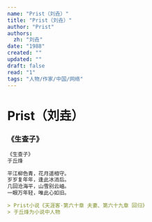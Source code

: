 ```yaml
---
name: "Prist（刘垚）"
title: "Prist（刘垚）"
author: "Prist"
authors:
  zh: "刘垚"
date: "1988"
created: ""
updated: ""
draft: false
read: "1"
tags: "人物/作家/中国/网络"
---
```


# Prist（刘垚）


### 《生查子》

```markdown
《生查子》
于丘烽

平江柳色青，花月遥相守。
岁岁复年年，逢此冰消后。
几回沧海平，山雪别云岫。
一眼万年轻，唯此心如旧。

> Prist小说《天涯客·第六十章 夫妻、第六十九章 回归》  
> 于丘烽为小说中人物
```